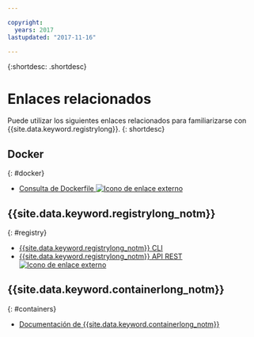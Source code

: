 ```yaml
---

copyright:
  years: 2017
lastupdated: "2017-11-16"

---
```


{:shortdesc: .shortdesc}


# Enlaces relacionados

Puede utilizar los siguientes enlaces relacionados para familiarizarse con {{site.data.keyword.registrylong}}.
{: shortdesc}

## Docker
{: #docker}

<ul>
<li><a href="http://docs.docker.com/engine/reference/builder/" target="_blank">Consulta de Dockerfile <img src="../../icons/launch-glyph.svg" alt="Icono de enlace externo"></a>
</ul>

## {{site.data.keyword.registrylong_notm}}
{: #registry}

<ul>
<li><a href="../../cli/plugins/registry/index.html#containerregcli" target="_blank">{{site.data.keyword.registrylong_notm}} CLI</a>
<li><a href="https://registry.ng.bluemix.net/api/doc/" target="_blank">{{site.data.keyword.registrylong_notm}} API REST <img src="../../icons/launch-glyph.svg" alt="Icono de enlace externo"></a>
</ul>

## {{site.data.keyword.containerlong_notm}}
{: #containers}

* [Documentación de {{site.data.keyword.containerlong_notm}}](../../containers/container_index.html)

